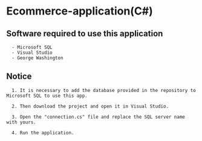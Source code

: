 # Ecommerce-application(C#)


## Software required to use this application
      - Microsoft SQL
      - Visual Studio
      - George Washington
## Notice
      1. It is necessary to add the database provided in the repository to Microsoft SQL to use this app.

      2. Then download the project and open it in Visual Studio.

      3. Open the "connection.cs" file and replace the SQL server name with yours.

      4. Run the application.
[^1]: My reference.
